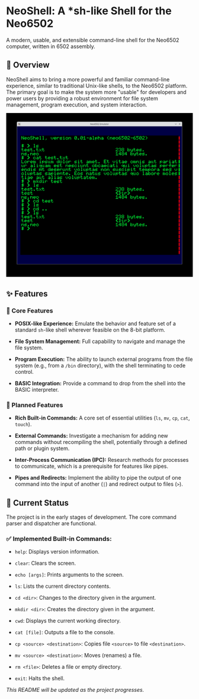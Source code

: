 # NeoShell: A *sh-like Shell for the Neo6502

A modern, usable, and extensible command-line shell for the Neo6502 computer, written in 6502 assembly.

## 📜 Overview

NeoShell aims to bring a more powerful and familiar command-line experience, similar to traditional Unix-like shells, to the Neo6502 platform. The primary goal is to make the system more "usable" for developers and power users by providing a robust environment for file system management, program execution, and system interaction.

![NeoShell Screenshot](https://github.com/andymccall/neoshell/blob/main/assets/screenshot.png?raw=true)

## ✨ Features

### 🎯 Core Features

* **POSIX-like Experience:** Emulate the behavior and feature set of a standard `sh`-like shell wherever feasible on the 8-bit platform.

* **File System Management:** Full capability to navigate and manage the file system.

* **Program Execution:** The ability to launch external programs from the file system (e.g., from a `/bin` directory), with the shell terminating to cede control.

* **BASIC Integration:** Provide a command to drop from the shell into the BASIC interpreter.

### 🚀 Planned Features

* **Rich Built-in Commands:** A core set of essential utilities (`ls`, `mv`, `cp`, `cat`, `touch`).

* **External Commands:** Investigate a mechanism for adding new commands without recompiling the shell, potentially through a defined path or plugin system.

* **Inter-Process Communication (IPC):** Research methods for processes to communicate, which is a prerequisite for features like pipes.

* **Pipes and Redirects:** Implement the ability to pipe the output of one command into the input of another (`|`) and redirect output to files (`>`).

## 🚦 Current Status

The project is in the early stages of development. The core command parser and dispatcher are functional.

### ✅ Implemented Built-in Commands:

* `help`: Displays version information.

* `clear`: Clears the screen.

* `echo [args]`: Prints arguments to the screen.

* `ls`: Lists the current directory contents.

* `cd <dir>`: Changes to the directory given in the argument.

* `mkdir <dir>`: Creates the directory given in the argument.

* `cwd`: Displays the current working directory.

* `cat [file]`: Outputs a file to the console.

* `cp <source> <destination>`: Copies file `<source>` to file `<destination>`.

* `mv <source> <destination>`: Moves (renames) a file.

* `rm <file>`: Deletes a file or empty directory.

* `exit`: Halts the shell.

*This README will be updated as the project progresses.*
